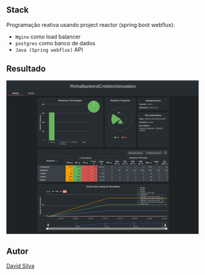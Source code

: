 ## Stack

Programação reativa usando project reactor (spring boot webflux):
- `Nginx` como load balancer
- `postgres` como banco de dados
- `Java (Spring webflux)` API

## Resultado
![Result](https://github.com/davidDeltaSierra/rinha-2024-q1-reactor/blob/main/result.png)

## Autor

[David Silva](https://www.linkedin.com/in/david-silva-a784a1190)
